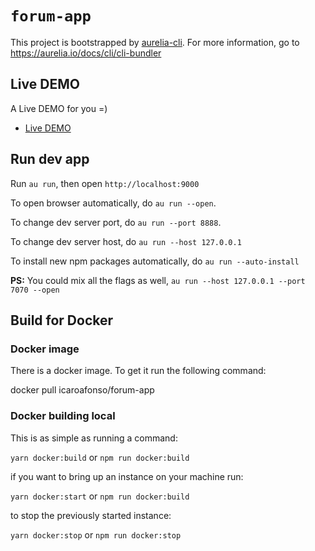 # `forum-app`

This project is bootstrapped by [aurelia-cli](https://github.com/aurelia/cli).
For more information, go to https://aurelia.io/docs/cli/cli-bundler

## Live DEMO

A Live DEMO for you =)

* [Live DEMO](https://icaro-forum-app.herokuapp.com/)

## Run dev app

Run `au run`, then open `http://localhost:9000`

To open browser automatically, do `au run --open`.

To change dev server port, do `au run --port 8888`.

To change dev server host, do `au run --host 127.0.0.1`

To install new npm packages automatically, do `au run --auto-install`

**PS:** You could mix all the flags as well, `au run --host 127.0.0.1 --port 7070 --open`


## Build for Docker

### Docker image 

There is a docker image. To get it run the following command:

  docker pull icaroafonso/forum-app

### Docker building local

This is as simple as running a command:

`yarn docker:build` or `npm run docker:build`

if you want to bring up an instance on your machine run:

`yarn docker:start` or `npm run docker:build`

to stop the previously started instance:

`yarn docker:stop` or `npm run docker:stop`
